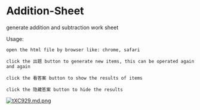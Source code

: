 # Addition-Sheet
generate addition and subtraction work sheet

Usage:

	open the html file by browser like: chrome, safari 
	
	click the 出题 button to generate new items, this can be operated again and again
	
	click the 看答案 button to show the results of items
	
	click the 隐藏答案 button to hide the results
	
[![tXC929.md.png](https://s1.ax1x.com/2020/06/12/tXC929.md.png)](https://imgchr.com/i/tXC929)
